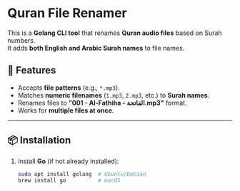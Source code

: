 # Quran File Renamer

This is a **Golang CLI tool** that renames **Quran audio files** based on Surah numbers.  
It adds **both English and Arabic Surah names** to file names.

## 🚀 Features

- Accepts **file patterns** (e.g., `*.mp3`).
- Matches **numeric filenames** (`1.mp3`, `2.mp3`, etc.) to **Surah names**.
- Renames files to **"001 - Al-Fathiha - الفاتحة.mp3"** format.
- Works for **multiple files at once**.

---

## 📦 Installation

1. Install **Go** (if not already installed):

   ```sh
   sudo apt install golang  # Ubuntu/Debian
   brew install go          # macOS
